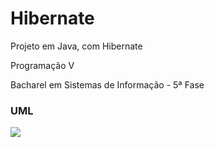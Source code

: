 Hibernate
=========

Projeto em Java, com Hibernate

Programação V

Bacharel em Sistemas de Informação - 5ª Fase

<h3>UML</h3>
<img src="https://gm1.ggpht.com/gbjMSsLrHsl2wKrc1CdpteWwF47rxEeqKEz6uPF2S8eIe36v-dtnHYLoK-onn6JuJ07yLUUUoWcr2V87p4VodtxgKCQfTfwvKITUEmmbjMMSmuAIwNOcG_65FhwpSulRN8M3gLRiQ4kH_MjUEqP03OKPaOJp-XeKS2yii26_v0JGNgtHAc6yXnBOJt2kWh8lBD01c8q3UBBubPLiI63BvBez9kD3Y7epc0qQ8NnP-F8ZWZdwqWr8UThENF-EYs-jv7pNjmNe4CVCs7iAuhjO0tshF1NgOxD9Oo3Qf03Iz2_hDLj1T8HZ5JRD1Zh6BlLIrcAnX52mGzJ6P7kiHZQM5_TGVZKFbvI12PzcVtsu_I05xyh2-QLMnVdrF8-FmT7dvEK7oFX7LGgLhnSUt32ucB_cKY8ZT4TP_qOAMtl02NFCZK68ZcueP_ngNbwNSA0pwqw8OKye0hOcuYmopermGcfoRqPsRDwgBIdBTWSzwqdffWZFpYRGHeyGsN8Nivc7KpPgVwPMlq5bAZ8Z6dCRBMg4j_hmMIXbloA=w1168-h484-l75" />
